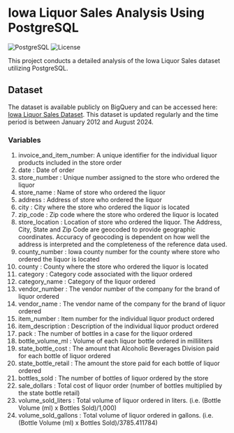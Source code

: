# Iowa Liquor Sales Analysis Using PostgreSQL
![PostgreSQL](https://img.shields.io/badge/PostgreSQL-12.3-336791.svg)
![License](https://img.shields.io/badge/license-MIT-blue.svg)

This project conducts a detailed analysis of the Iowa Liquor Sales dataset utilizing PostgreSQL.

## Dataset
The dataset is available publicly on BigQuery and can be accessed here: [Iowa Liquor Sales Dataset](https://console.cloud.google.com/bigquery?p=bigquery-public-data&d=iowa_liquor_sales&page=dataset&project=vigilant-signer-371216&ws=!1m9!1m4!4m3!1sbigquery-public-data!2siowa_liquor_sales!3ssales!1m3!3m2!1sbigquery-public-data!2siowa_liquor_sales). This dataset is updated regularly and the time period is between January 2012 and August 2024. 

### Variables
1. invoice_and_item_number: A unique identifier for the individual liquor products included in the store order
2. date                   : Date of order
3. store_number           : Unique number assigned to the store who ordered the liquor
4. store_name             : Name of store who ordered the liquor
5. address                : Address of store who ordered the liquor
6. city                   : City where the store who ordered the liquor is located
7. zip_code               : Zip code where the store who ordered the liquor is located
8. store_location         : Location of store who ordered the liquor. The Address, City, State and Zip Code are geocoded to provide geographic coordinates. Accuracy of geocoding is dependent on how well the address is interpreted and the completeness of the reference data used.
9. county_number          : Iowa county number for the county where store who ordered the liquor is located
10. county                : County where the store who ordered the liquor is located
11. category              : Category code associated with the liquor ordered
12. category_name         : Category of the liquor ordered
13. vendor_number         : The vendor number of the company for the brand of liquor ordered
14. vendor_name           : The vendor name of the company for the brand of liquor ordered
15. item_number           : Item number for the individual liquor product ordered
16. item_description      : Description of the individual liquor product ordered
17. pack                  : The number of bottles in a case for the liquor ordered
18. bottle_volume_ml      : Volume of each liquor bottle ordered in milliliters
19. state_bottle_cost     : The amount that Alcoholic Beverages Division paid for each bottle of liquor ordered
20. state_bottle_retail   : The amount the store paid for each bottle of liquor ordered
21. bottles_sold          : The number of bottles of liquor ordered by the store
22. sale_dollars          : Total cost of liquor order (number of bottles multiplied by the state bottle retail)
23. volume_sold_liters    : Total volume of liquor ordered in liters. (i.e. (Bottle Volume (ml) x Bottles Sold)/1,000)
24. volume_sold_gallons   : Total volume of liquor ordered in gallons. (i.e. (Bottle Volume (ml) x Bottles Sold)/3785.411784)

